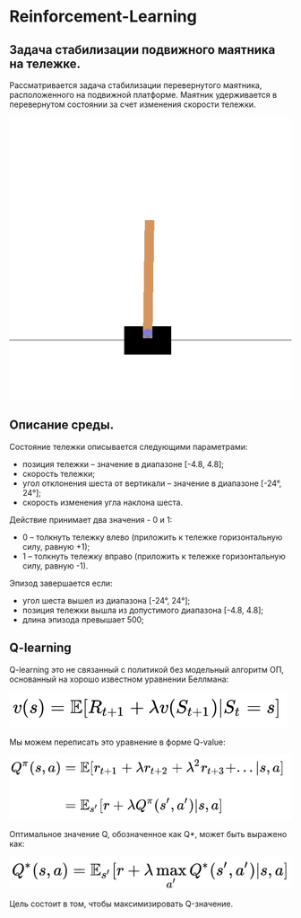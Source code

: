 # Reinforcement-Learning

## Задача стабилизации подвижного маятника на тележке.

Рассматривается задача стабилизации перевернутого маятника, расположенного на подвижной платформе. Маятник удерживается в перевернутом состоянии за счет изменения скорости тележки.

![Image alt](https://github.com/AntonLedyaev/Reinforcement-Learning/raw/main/img/cartpole.gif)


## Описание среды.

Состояние тележки описывается следующими параметрами:

* позиция тележки – значение в диапазоне [-4.8, 4.8];
* скорость тележки;
* угол отклонения шеста от вертикали – значение в диапазоне [-24°, 24°];
* скорость изменения угла наклона шеста.

Действие принимает два значения - 0 и 1:

* 0 – толкнуть тележку влево (приложить к тележке горизонтальную силу, равную +1);
* 1 – толкнуть тележку вправо (приложить к тележке горизонтальную силу, равную -1).

Эпизод завершается если:

* угол шеста вышел из диапазона [-24°, 24°];
* позиция тележки вышла из допустимого диапазона [-4.8, 4.8];
* длина эпизода превышает 500;


## Q-learning
Q-learning это не связанный с политикой без модельный алгоритм ОП, основанный на хорошо известном уравнении Беллмана:

![Image alt](https://github.com/AntonLedyaev/Reinforcement-Learning/raw/main/img/bellman1.png)

Мы можем переписать это уравнение в форме Q-value:

![Image alt](https://github.com/AntonLedyaev/Reinforcement-Learning/raw/main/img/bellman2.png)

Оптимальное значение Q, обозначенное как Q*, может быть выражено как:

![Image alt](https://github.com/AntonLedyaev/Reinforcement-Learning/raw/main/img/bellman.png)

Цель состоит в том, чтобы максимизировать Q-значение.



